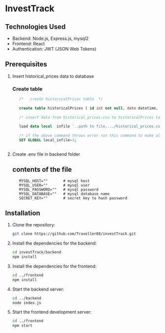 # InvestTrack

## Technologies Used

- Backend: Node.js, Express.js, mysql2
- Frontend: React
- Authentication: JWT (JSON Web Tokens)

## Prerequisites
1. Insert historical_prices data to database
   
   ### Create table
   ```sql
      /*   create historicalPrices table  */
      
      create table historicalPrices ( id int not null, date datetime, price int, instrument_name varchar(255) not null, primary key(id, instrument_name) );
      
      /* insert data from historical_prices.csv to historicalPrices table */
      
      load data local  infile '..path to file..../historical_prices.csv' into table historicalPrices  fields terminated by ',' lines terminated by '\n' ignore 1 rows;
      
      /* if the above command throws error run this command to make all global files local */
      SET GLOBAL local_infile=1;
      
2. Create .env file in backend folder
   ## contents of the file
   ```env
      MYSQL_HOST=""       # mysql host
      MYSQL_USER=""       # mysql user
      MYSQL_PASSWORD=""   # mysql password
      MYSQL_DATABASE=""   # mysql database name
      SECRET_KEY=""       # secret key to hash password

## Installation

1. Clone the repository:
   ```bash
   git clone https://github.com/Traveller08/investTrack.git
   
2. Install the dependencies for the backend:
   ```bash
   cd investTrack/backend
   npm install
   
3. Install the dependencies for the frontend:
   ```bash
   cd ../frontend
   npm install
   
4. Start the backend server:
   ```bash
   cd ../backend
   node index.js

6. Start the frontend development server:
   ```bash
   cd ../frontend
   npm start


   
   
